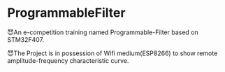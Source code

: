 # ProgrammableFilter
😈An e-competition training named Programmable-Filter based on STM32F407.

😈The Project is in possession of Wifi medium(ESP8266) to show remote amplitude-frequency characteristic curve.
